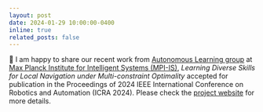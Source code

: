 ```yaml
---
layout: post
date: 2024-01-29 10:00:00-0400
inline: true
related_posts: false
---
```


📑 I am happy to share our recent work from [Autonomous Learning group](https://al.is.mpg.de/) at [Max Planck Institute for Intelligent Systems (MPI-IS)](https://is.mpg.de/), *Learning Diverse Skills for Local Navigation under Multi-constraint Optimality* accepted for publication in the Proceedings of 2024 IEEE International Conference on Robotics and Automation (ICRA 2024). Please check the [project website](https://sites.google.com/view/icra2024-dominic) for more details.